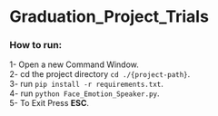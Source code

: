 # Graduation_Project_Trials
### How to run:
1- Open a new Command Window.  
2- cd the project directory `cd ./{project-path}`.  
3- run `pip install -r requirements.txt`.  
4- run `python Face_Emotion_Speaker.py`.  
5- To Exit Press **ESC**.  



     
